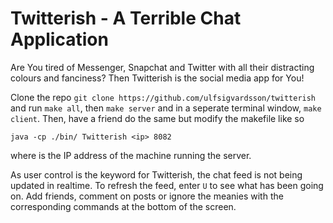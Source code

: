 # Twitterish - A Terrible Chat Application

Are You tired of Messenger, Snapchat and Twitter with all their distracting colours and fanciness? Then Twitterish is the social media app for You! 

Clone the repo `git clone https://github.com/ulfsigvardsson/twitterish` and run `make all`, then `make server` and in a seperate terminal window, `make client`. Then, have a friend do the same but modify the makefile like so 

```client: all
java -cp ./bin/ Twitterish <ip> 8082
``` 

where <ip> is the IP address of the machine running the server.
  
As user control is the keyword for Twitterish, the chat feed is not being updated in realtime. To refresh the feed, enter `U` to see what has been going on. Add friends, comment on posts or ignore the meanies with the corresponding commands at the bottom of the screen.
